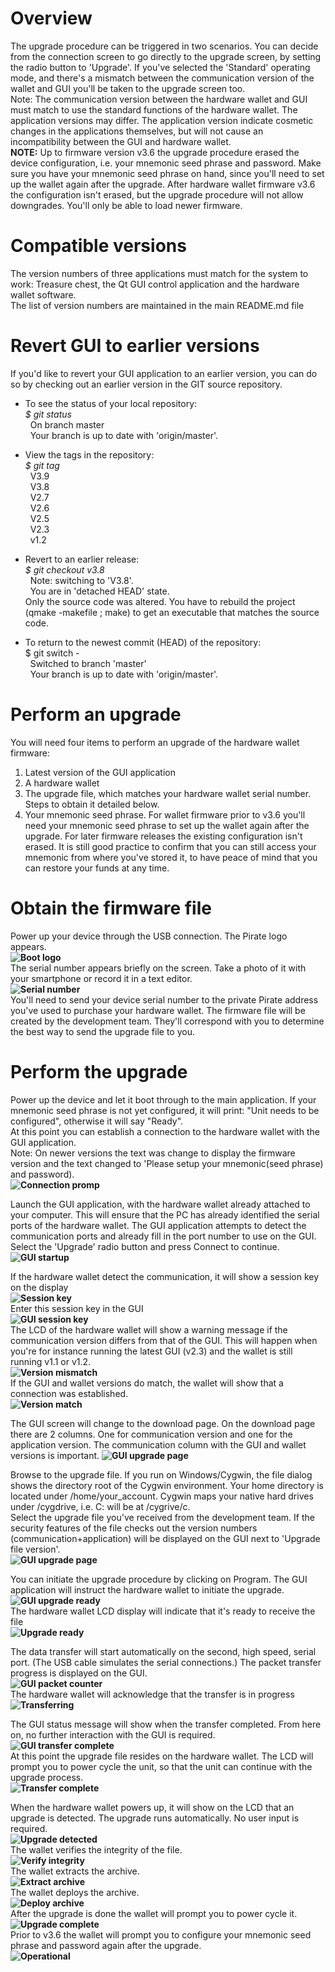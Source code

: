 # Overview
The upgrade procedure can be triggered in two scenarios. You can decide from the connection screen to go directly to the upgrade screen, by setting the radio button to 'Upgrade'. If you've selected the 'Standard' operating mode, and there's a mismatch between the communication version of the wallet and
GUI you'll be taken to the upgrade screen too.<br>
Note: The communication version between the hardware wallet and GUI must match to use the standard functions of the hardware wallet. The application versions may differ. The application version indicate cosmetic changes in the applications themselves, but will not cause an incompatibility between the GUI and hardware wallet.<br>
<b>NOTE:</b> Up to firmware version v3.6 the upgrade procedure erased the device configuration, i.e. your mnemonic seed phrase and password. Make sure you have your mnemonic seed phrase on hand, since you'll need to set up the wallet again after the upgrade. After hardware wallet firmware v3.6 the configuration isn't erased, but the upgrade procedure will not allow downgrades. You'll only be able to load newer firmware.<br>

# Compatible versions
The version numbers of three applications must match for the system to work: Treasure chest, the Qt GUI control application and the hardware wallet software.<br>
The list of version numbers are maintained in the main README.md file<br>

# Revert GUI to earlier versions
If you'd like to revert your GUI application to an earlier version, you can do so by checking out an earlier version in the GIT source repository.
* To see the status of your local repository:<br>
<i>$ git status</i><br>
&nbsp;&nbsp;On branch master<br>
&nbsp;&nbsp;Your branch is up to date with 'origin/master'.<br>
  
* View the tags in the repository:<br>
<i>$ git tag</i><br>
&nbsp;&nbsp;V3.9<br>
&nbsp;&nbsp;V3.8<br>
&nbsp;&nbsp;V2.7<br>
&nbsp;&nbsp;V2.6<br>
&nbsp;&nbsp;V2.5<br>
&nbsp;&nbsp;V2.3<br>
&nbsp;&nbsp;v1.2<br>
  
* Revert to an earlier release:<br>
<i>$ git checkout v3.8</i><br>
&nbsp;&nbsp;Note: switching to 'V3.8'.<br>
&nbsp;&nbsp;You are in 'detached HEAD' state.<br>
Only the source code was altered. You have to rebuild the project (qmake -makefile ; make) to get an executable that matches the source code.

* To return to the newest commit (HEAD) of the repository:
<br>$ git switch -</i><br>
&nbsp;&nbsp;Switched to branch 'master'<br>
&nbsp;&nbsp;Your branch is up to date with 'origin/master'.<br>
  
# Perform an upgrade
You will need four items to perform an upgrade of the hardware wallet firmware:<br>
1) Latest version of the GUI application<br> 
2) A hardware wallet<br>
3) The upgrade file, which matches your hardware wallet serial number. Steps to obtain it detailed below.<br>
4) Your mnemonic seed phrase. For wallet firmware prior to v3.6 you'll need your mnemonic seed phrase to set up the wallet again after the upgrade. For later firmware releases the existing configuration isn't erased. It is still good practice to confirm that you can still access your mnemonic from where you've stored it, to have peace of mind that you can restore your funds at any time.<br>

# Obtain the firmware file
Power up your device through the USB connection. The Pirate logo appears.<br>
**![Boot logo](screenshots/upgrade/00_unit_boot_logo.jpg?raw=true "Boot logo")**<br>
The serial number appears briefly on the screen. Take a photo of it with your smartphone or record it in a text editor.<br>
**![Serial number](screenshots/upgrade/01_unit_boot_serial.jpg?raw=true "Serial number")**<br>
You'll need to send your device serial number to the private Pirate address you've used to purchase your hardware wallet. The firmware file will be created by the development team. They'll correspond with you to determine the best way to send the upgrade file to you.

# Perform the upgrade
Power up the device and let it boot through to the main application. If your mnemonic seed phrase is not yet configured, it will print: "Unit needs to be configured", otherwise it will say "Ready".<br>
At this point you can establish a connection to the hardware wallet with the GUI application.<br>
Note: On newer versions the text was change to display the firmware version and the text changed to 'Please setup your mnemonic(seed phrase) and password).<br>
**![Connection promp](screenshots/upgrade/02_unit_needs_to_be_configured.jpg?raw=true "Connection prompt")**<br>

Launch the GUI application, with the hardware wallet already attached to your computer. This will ensure that the PC has already identified the serial ports of the hardware wallet. The GUI application attempts to detect the communication ports and already fill in the port number to use on the GUI.
Select the 'Upgrade' radio button and press Connect to continue.<br>
**![GUI startup](screenshots/upgrade/03_gui_startup.jpg?raw=true "GUI startup")**<br>

If the hardware wallet detect the communication, it will show a session key on the display<br>
**![Session key](screenshots/upgrade/04_connection_detected.jpg?raw=true "Session key")**<br>
Enter this session key in the GUI<br>
**![GUI session key](screenshots/upgrade/05_gui_session.jpg?raw=true "GUI session key")**<br>
The LCD of the hardware wallet will show a warning message if the communication version differs from that of the GUI. This will happen when you're for instance running the latest GUI (v2.3) and the wallet is still running v1.1 or v1.2.<br> 
**![Version mismatch](screenshots/upgrade/07_software_version_mismatch.jpg?raw=true "Version mismatch")**<br>
If the GUI and wallet versions do match, the wallet will show that a connection was established.<br>
**![Version match](screenshots/upgrade/06_software_version_match.jpg?raw=true "Version mismatch")**<br>

The GUI screen will change to the download page. On the download page there are 2 columns. One for communication version and one for the application version. The communication column with the GUI and wallet versions is important.
**![GUI upgrade page](screenshots/upgrade/08_gui_upgrade.jpg?raw=true "GUI upgrade page")**<br>

Browse to the upgrade file. If you run on Windows/Cygwin, the file dialog shows the directory root of the Cygwin environment. Your home directory is located under /home/your_account. Cygwin maps your native hard drives under /cygdrive, i.e. C: will be at /cygrive/c.<br> Select the upgrade file you've received from the development team. If the security features of the file checks out the version numbers (communication+application) will be displayed on the GUI next to 'Upgrade file version'.<br>
**![GUI upgrade page](screenshots/upgrade/09_gui_upgrade.jpg?raw=true "GUI upgrade page")**<br>

You can initiate the upgrade procedure by clicking on Program. The GUI application will instruct the hardware wallet to initiate the upgrade.<br>
**![GUI upgrade ready](screenshots/upgrade/10_gui_ready.jpg?raw=true "GUI upgrade ready")**<br>
The hardware wallet LCD display will indicate that it's ready to receive the file<br>
**![Upgrade ready](screenshots/upgrade/11_upgrade_ready.jpg?raw=true "Upgrade ready")**<br>

The data transfer will start automatically on the second, high speed, serial port. (The USB cable simulates the serial connections.) The packet transfer progress is displayed on the GUI.<br>
**![GUI packet counter](screenshots/upgrade/12_gui_transferring.jpg?raw=true "GUI packet counter")**<br>
The hardware wallet will acknowledge that the transfer is in progress<br>
**![Transferring](screenshots/upgrade/13_upgrade_transferring.jpg?raw=true "Transferring")**<br>

The GUI status message will show when the transfer completed. From here on, no further interaction with the GUI is required.<br>
**![GUI transfer complete](screenshots/upgrade/14_gui_transfer_complete.jpg?raw=true "GUI transfer complete")**<br>
At this point the upgrade file resides on the hardware wallet. The LCD will prompt you to power cycle the unit, so that the unit can continue with the upgrade process.<br>
**![Transfer complete](screenshots/upgrade/15_transfer_complete.jpg?raw=true "Transfer complete")**<br>

When the hardware wallet powers up, it will show on the LCD that an upgrade is detected. The upgrade runs automatically. No user input is required.<br>
**![Upgrade detected](screenshots/upgrade/16_unit_boot_upgrade.jpg?raw=true "Upgrade detected")**<br>
The wallet verifies the integrity of the file.<br>
**![Verify integrity](screenshots/upgrade/17_unit_boot_upgrade.jpg?raw=true "Verify integrity")**<br>
The wallet extracts the archive.<br>
**![Extract archive](screenshots/upgrade/18_unit_boot_upgrade.jpg?raw=true "Extract archive")**<br>
The wallet deploys the archive.<br>
**![Deploy archive](screenshots/upgrade/19_unit_boot_upgrade.jpg?raw=true "Deploy archive")**<br>
After the upgrade is done the wallet will prompt you to power cycle it.<br>
**![Upgrade complete](screenshots/upgrade/20_unit_boot_upgrade.jpg?raw=true "Upgrade complete")**<br>
Prior to v3.6 the wallet will prompt you to configure your mnemonic seed phrase and password again after the upgrade.<br>
**![Operational](screenshots/upgrade/22_operational-2.jpg?raw=true "Operational")**<br>
